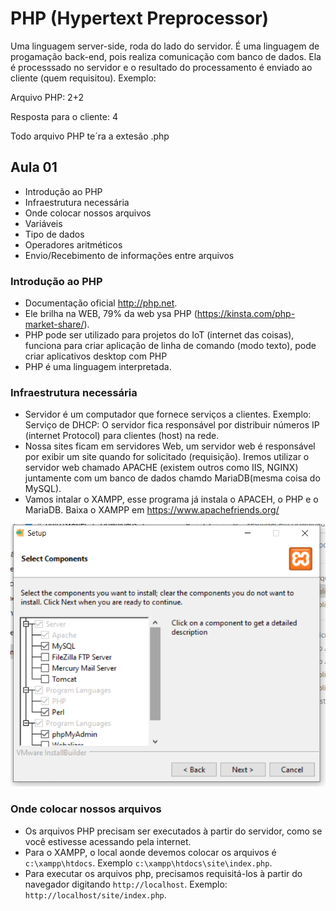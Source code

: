 # PHP (Hypertext Preprocessor)

Uma linguagem server-side, roda do lado do servidor. É uma linguagem de progamação back-end, pois realiza comunicação com banco de dados.
Ela é processsado no servidor e o resultado do processamento é enviado ao cliente (quem requisitou). Exemplo:

Arquivo PHP: 2+2

Resposta para o cliente: 4

Todo arquivo PHP te´ra a extesão .php

## Aula 01
 - Introdução ao PHP
 - Infraestrutura necessária
 - Onde colocar nossos arquivos
 - Variáveis
 - Tipo de dados
 - Operadores aritméticos
 - Envio/Recebimento de informações entre arquivos
 
### Introdução ao PHP
 - Documentação oficial http://php.net.
 - Ele brilha na WEB, 79% da web ysa PHP (https://kinsta.com/php-market-share/).
 - PHP pode ser utilizado para projetos do IoT (internet das coisas), funciona para criar aplicação de linha de comando (modo texto), pode criar aplicativos desktop com PHP
 - PHP é uma linguagem interpretada.

 ### Infraestrutura necessária
  - Servidor é um computador que fornece serviços a clientes. Exemplo: Serviço de DHCP: O servidor fica responsável por distribuir números IP (internet Protocol) para clientes (host) na rede.
  - Nossa sites ficam em servidores Web, um servidor web é responsável por exibir um site quando for solicitado (requisição). Iremos utilizar o servidor web chamado APACHE (existem outros como IIS, NGINX) juntamente com um banco de dados chamdo MariaDB(mesma coisa do MySQL).
  - Vamos intalar o XAMPP, esse programa já instala o APACEH, o PHP e o MariaDB. Baixa o XAMPP em https://www.apachefriends.org/

![](xampp.PNG)

### Onde colocar nossos arquivos
 - Os arquivos PHP precisam ser executados à partir do servidor, como se você estivesse acessando pela internet.
 - Para o XAMPP, o local aonde devemos colocar os arquivos é `c:\xampp\htdocs`. Exemplo `c:\xampp\htdocs\site\index.php`.
 - Para executar os arquivos php, precisamos requisitá-los à partir do navegador digitando `http://localhost`. Exemplo: `http://localhost/site/index.php`.